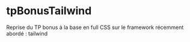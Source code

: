 # tpBonusTailwind

Reprise du TP bonus à la base en full CSS sur le framework récemment abordé : tailwind
